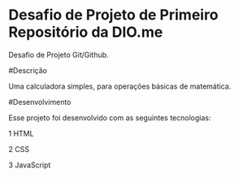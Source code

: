# Desafio de Projeto de Primeiro Repositório da DIO.me
Desafio de Projeto Git/Github.

#Descrição

Uma calculadora simples, para operações básicas de matemática.

#Desenvolvimento

Esse projeto foi desenvolvido com as seguintes tecnologias:

1 HTML

2 CSS

3 JavaScript
